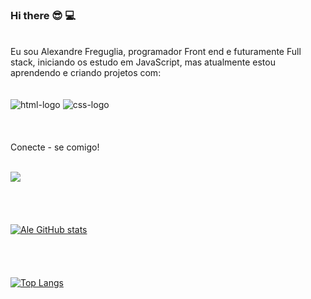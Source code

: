 ### Hi there 😎 💻
<br>
Eu sou Alexandre Freguglia, programador Front end e futuramente Full stack, iniciando os estudo em JavaScript, mas atualmente estou aprendendo e criando projetos com:
<br>
<br>
<br>
<img src="https://img.shields.io/badge/HTML5-E34F26?style=for-the-badge&logo=html5&logoColor=white" alt="html-logo"/>

<img src="https://img.shields.io/badge/CSS3-1572B6?style=for-the-badge&logo=css3&logoColor=white" alt="css-logo"/>

<br>
<br>
<br>
<br>
Conecte - se comigo!
<br>
 <br>
 
  <a href="https://www.linkedin.com/in/alexandre-freguglia-ribeiro-813976241"><img src="https://img.shields.io/badge/LinkedIn-0077B5?style=for-the-badge&logo=linkedin&logoColor=white"/></a>
  <br>
  <br>
  <br>
  <br>
  <br>
  [![Ale GitHub stats](https://github-readme-stats.vercel.app/api?username=alexandrefreguglia)](https://github.com/anuraghazra/github-readme-stats)
  <br>
  <br>
  <br>
  <br>
  <br>
  [![Top Langs](https://github-readme-stats.vercel.app/api/top-langs/?username=alexandrefreguglia)](https://github.com/anuraghazra/github-readme-stats)
